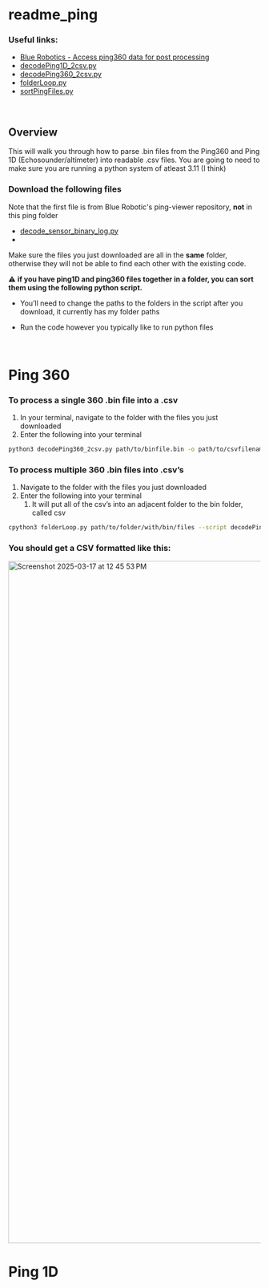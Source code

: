 # readme_ping

### Useful links:
- [Blue Robotics - Access ping360 data for post processing](https://discuss.bluerobotics.com/t/access-ping360-data-for-post-processing-python/10416/2)
- [decodePing1D_2csv.py](../decodePing1D_2csv.py)
- [decodePing360_2csv.py](../decodePing360_2csv.py)
- [folderLoop.py](../folderLoop.py)
- [sortPingFiles.py](../sortPingFiles.py)

      

## Overview

This will walk you through how to parse .bin files from the Ping360 and Ping 1D (Echosounder/altimeter) into readable .csv files. You are going to need to make sure you are running a python system of atleast 3.11 (I think)

### Download the following files
Note that the first file is from Blue Robotic's ping-viewer repository, **not** in this ping folder
- [decode_sensor_binary_log.py](https://github.com/bluerobotics/ping-viewer/blob/master/examples/decode_sensor_binary_log.py)
- 


Make sure the files you just downloaded are all in the **same** folder, otherwise they will not be able to find each other with the existing code.

⚠️ **if you have ping1D and ping360 files together in a folder, you can sort them using the following python script.**

- You’ll need to change the paths to the folders in the script after you download, it currently has my folder paths
- Run the code however you typically like to run python files


    

# Ping 360
### To process a single 360 .bin file into a .csv

1. In your terminal, navigate to the folder with the files you just downloaded
2. Enter the following into your terminal

```bash
python3 decodePing360_2csv.py path/to/binfile.bin -o path/to/csvfilename.csv
```

### To process multiple 360 .bin files into .csv’s

1. Navigate to the folder with the files you just downloaded
2. Enter the following into your terminal
    1. It will put all of the csv’s into an adjacent folder to the bin folder, called csv

```bash
cpython3 folderLoop.py path/to/folder/with/bin/files --script decodePing360_2csv.py
```

### You should get a CSV formatted like this:
<img width="1361" alt="Screenshot 2025-03-17 at 12 45 53 PM" src="https://github.com/user-attachments/assets/ddce93e7-889d-4001-b0fc-55b41d24e2d4" />


# Ping 1D
